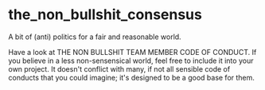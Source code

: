 # the_non_bullshit_consensus
A bit of (anti) politics for a fair and reasonable world.

Have a look at THE NON BULLSHIT TEAM MEMBER CODE OF CONDUCT. If you believe in a less non-sensensical world, feel free to include it into your own project. It doesn't conflict with many, if not all sensible code of conducts that you could imagine; it's designed to be a good base for them.
